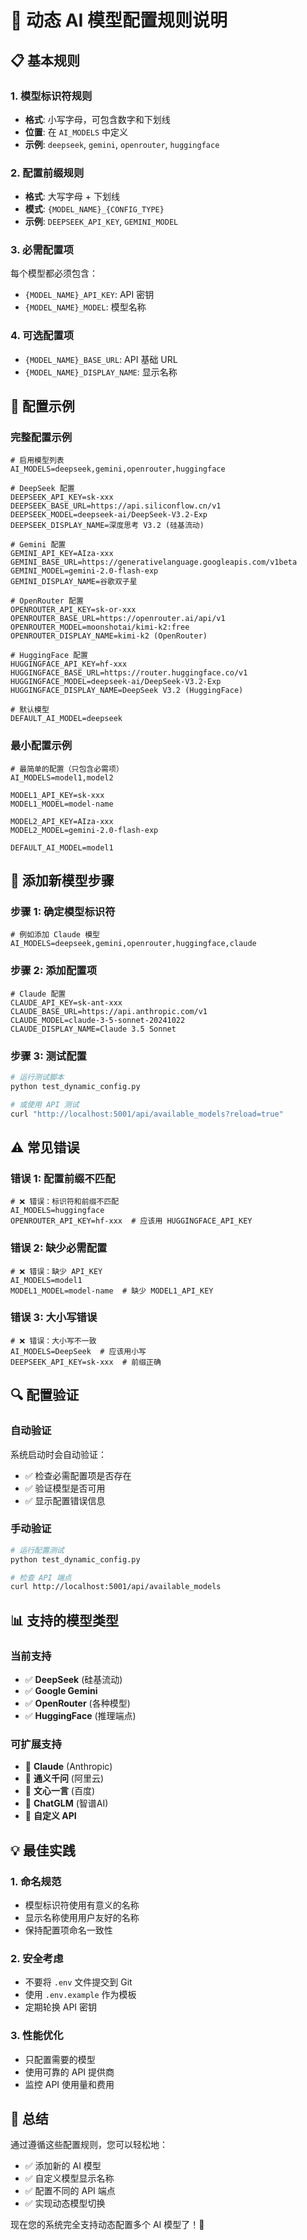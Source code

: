 # 🎯 动态 AI 模型配置规则说明

## 📋 基本规则

### 1. 模型标识符规则
- **格式**: 小写字母，可包含数字和下划线
- **位置**: 在 `AI_MODELS` 中定义
- **示例**: `deepseek`, `gemini`, `openrouter`, `huggingface`

### 2. 配置前缀规则
- **格式**: 大写字母 + 下划线
- **模式**: `{MODEL_NAME}_{CONFIG_TYPE}`
- **示例**: `DEEPSEEK_API_KEY`, `GEMINI_MODEL`

### 3. 必需配置项
每个模型都必须包含：
- `{MODEL_NAME}_API_KEY`: API 密钥
- `{MODEL_NAME}_MODEL`: 模型名称

### 4. 可选配置项
- `{MODEL_NAME}_BASE_URL`: API 基础 URL
- `{MODEL_NAME}_DISPLAY_NAME`: 显示名称

## 🔧 配置示例

### 完整配置示例
```env
# 启用模型列表
AI_MODELS=deepseek,gemini,openrouter,huggingface

# DeepSeek 配置
DEEPSEEK_API_KEY=sk-xxx
DEEPSEEK_BASE_URL=https://api.siliconflow.cn/v1
DEEPSEEK_MODEL=deepseek-ai/DeepSeek-V3.2-Exp
DEEPSEEK_DISPLAY_NAME=深度思考 V3.2 (硅基流动)

# Gemini 配置
GEMINI_API_KEY=AIza-xxx
GEMINI_BASE_URL=https://generativelanguage.googleapis.com/v1beta
GEMINI_MODEL=gemini-2.0-flash-exp
GEMINI_DISPLAY_NAME=谷歌双子星

# OpenRouter 配置
OPENROUTER_API_KEY=sk-or-xxx
OPENROUTER_BASE_URL=https://openrouter.ai/api/v1
OPENROUTER_MODEL=moonshotai/kimi-k2:free
OPENROUTER_DISPLAY_NAME=kimi-k2 (OpenRouter)

# HuggingFace 配置
HUGGINGFACE_API_KEY=hf-xxx
HUGGINGFACE_BASE_URL=https://router.huggingface.co/v1
HUGGINGFACE_MODEL=deepseek-ai/DeepSeek-V3.2-Exp
HUGGINGFACE_DISPLAY_NAME=DeepSeek V3.2 (HuggingFace)

# 默认模型
DEFAULT_AI_MODEL=deepseek
```

### 最小配置示例
```env
# 最简单的配置（只包含必需项）
AI_MODELS=model1,model2

MODEL1_API_KEY=sk-xxx
MODEL1_MODEL=model-name

MODEL2_API_KEY=AIza-xxx
MODEL2_MODEL=gemini-2.0-flash-exp

DEFAULT_AI_MODEL=model1
```

## 🚀 添加新模型步骤

### 步骤 1: 确定模型标识符
```env
# 例如添加 Claude 模型
AI_MODELS=deepseek,gemini,openrouter,huggingface,claude
```

### 步骤 2: 添加配置项
```env
# Claude 配置
CLAUDE_API_KEY=sk-ant-xxx
CLAUDE_BASE_URL=https://api.anthropic.com/v1
CLAUDE_MODEL=claude-3-5-sonnet-20241022
CLAUDE_DISPLAY_NAME=Claude 3.5 Sonnet
```

### 步骤 3: 测试配置
```bash
# 运行测试脚本
python test_dynamic_config.py

# 或使用 API 测试
curl "http://localhost:5001/api/available_models?reload=true"
```

## ⚠️ 常见错误

### 错误 1: 配置前缀不匹配
```env
# ❌ 错误：标识符和前缀不匹配
AI_MODELS=huggingface
OPENROUTER_API_KEY=hf-xxx  # 应该用 HUGGINGFACE_API_KEY
```

### 错误 2: 缺少必需配置
```env
# ❌ 错误：缺少 API_KEY
AI_MODELS=model1
MODEL1_MODEL=model-name  # 缺少 MODEL1_API_KEY
```

### 错误 3: 大小写错误
```env
# ❌ 错误：大小写不一致
AI_MODELS=DeepSeek  # 应该用小写
DEEPSEEK_API_KEY=sk-xxx  # 前缀正确
```

## 🔍 配置验证

### 自动验证
系统启动时会自动验证：
- ✅ 检查必需配置项是否存在
- ✅ 验证模型是否可用
- ✅ 显示配置错误信息

### 手动验证
```bash
# 运行配置测试
python test_dynamic_config.py

# 检查 API 端点
curl http://localhost:5001/api/available_models
```

## 📊 支持的模型类型

### 当前支持
- ✅ **DeepSeek** (硅基流动)
- ✅ **Google Gemini**
- ✅ **OpenRouter** (各种模型)
- ✅ **HuggingFace** (推理端点)

### 可扩展支持
- 🔄 **Claude** (Anthropic)
- 🔄 **通义千问** (阿里云)
- 🔄 **文心一言** (百度)
- 🔄 **ChatGLM** (智谱AI)
- 🔄 **自定义 API**

## 💡 最佳实践

### 1. 命名规范
- 模型标识符使用有意义的名称
- 显示名称使用用户友好的名称
- 保持配置项命名一致性

### 2. 安全考虑
- 不要将 `.env` 文件提交到 Git
- 使用 `.env.example` 作为模板
- 定期轮换 API 密钥

### 3. 性能优化
- 只配置需要的模型
- 使用可靠的 API 提供商
- 监控 API 使用量和费用

## 🎉 总结

通过遵循这些配置规则，您可以轻松地：
- ✅ 添加新的 AI 模型
- ✅ 自定义模型显示名称
- ✅ 配置不同的 API 端点
- ✅ 实现动态模型切换

现在您的系统完全支持动态配置多个 AI 模型了！🚀
